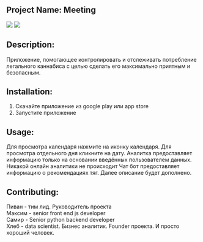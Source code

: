 ## Project Name: Meeting
<img src='https://bettercodehub.com/edge/badge/SamirWardak/lab6in?branch=master'>
<img src='https://app.travis-ci.com/SamirWardak/lab6in.svg?branch=master&status=passed'>

## Description: 
Приложение, помогающее контролировать и отслеживать потребление легального каннабиса с целью сделать его максимально приятным и безопасным.

## Installation:
1. Скачайте приложение из google play или app store
2. Запустите приложение

## Usage:
Для просмотра календаря нажмите на иконку календаря. Для просмотра отдельного дня кликните на дату.
Аналитка предоставляет информацию только на основании введённых пользователем данных. Никакой онлайн аналитики не происходит
Чат бот предоставляет информацию о рекомендациях тяг. Далее описание будет дополнено.

## Contributing: 
Пиван - тим лид. Руководитель проекта  
Максим - senior front end js developer  
Самир - Senior python backend developer  
Хлеб - data scientist. Бизнес аналитик. Founder проекта. И просто хороший человек.

